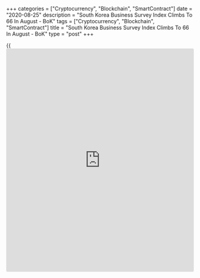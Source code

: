 +++
categories = ["Cryptocurrency", "Blockchain", "SmartContract"]
date = "2020-08-25"
description = "South Korea Business Survey Index Climbs To 66 In August - BoK"
tags = ["Cryptocurrency", "Blockchain", "SmartContract"]
title = "South Korea Business Survey Index Climbs To 66 In August - BoK"
type = "post"
+++

{{<iframe id="large-banner" src="https://www.bounty.group/#slide=21.0" width="100%" height="600" scrolling="no" style="border: 0px solid rgb(216, 221, 230); border-radius: 3px;">}}

Business conditions in South Korea's manufacturing sector improved in
August, the latest Business Survey Index from the Bank of Korea showed
on Wednesday with an unadjusted score of 66 - up from 59 in July.

The outlook index climbed to 68 from 61 in the previous month.

Seasonally adjusted, the index and outlook both were at 68.

In the non-manufacturing sector, the BSI on [business][1] conditions for
August was 66, up 1 point from the previous month. The outlook for the
following month also rose by 6 points to 69.

Seasonally adjusted, the index was at 68 and the outlook was at 71.

For comments and feedback [contact](https://www.playgroundfx.com/contact/): editorial@rtt[news](https://www.letsplayfx.com/blog/forex-news-website/).com

[Economic News][2]

 **What parts of the world are seeing the best (and worst) economic
performances lately? Click[here][3] to check out our [Econ Scorecard][3]
and find out! See up-to-the-moment [ranking](https://www.playgroundfx.com/blog/crypto-exchange-ranking/)s for the best and worst
performers in [GDP][4], [unemployment rate][5], [inflation][6] and much
more.**

   1. www.rtt[news](https://www.letsplayfx.com/blog/forex-news-website/).com/Content/Business.aspx
   2. www.rtt[news](https://www.letsplayfx.com/blog/forex-news-website/).com/Content/EconomicNews.aspx
   3. www.rtt[news](https://www.letsplayfx.com/blog/forex-news-website/).com/economic-scorecard/world-rank/industrial-production/highest-performance.aspx
   4. www.rtt[news](https://www.letsplayfx.com/blog/forex-news-website/).com/economic-scorecard/world-rank/GDP/highest-performance.aspx
   5. www.rtt[news](https://www.letsplayfx.com/blog/forex-news-website/).com/economic-scorecard/world-rank/unemployment-rate/lowest-performance.aspx
   6. www.rtt[news](https://www.letsplayfx.com/blog/forex-news-website/).com/economic-scorecard/world-rank/CPI/highest-performance.aspx